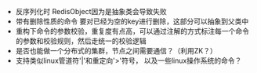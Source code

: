 - 反序列化时 RedisObject因为是抽象类会导致失败
- 带有删除性质的命令 要对已经为空的key进行删除，这部分可以抽象到父类中
- 重构下命令的参数校验，重复度有点高，可以通过注解的方式标注每一个命令的参数和校验规则，然后走统一的校验逻辑
- 是否也能做一个分布式的集群，节点之间需要通信？（利用ZK？）
- 支持类似linux管道符'|'和重定向'>'符号， 以及一些linux操作系统的命令？